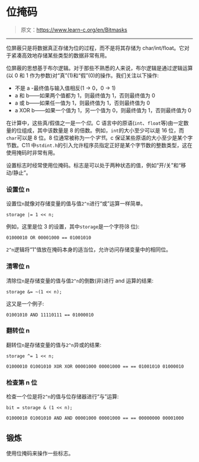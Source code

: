 # 位掩码

> 原文：<https://www.learn-c.org/en/Bitmasks>

* * *

位屏蔽只是将数据真正存储为位的过程，而不是将其存储为 char/int/float。它对于紧凑高效地存储某些类型的数据非常有用。

位屏蔽的思想基于布尔逻辑。对于那些不熟悉的人来说，布尔逻辑是通过逻辑运算(以 0 和 1 作为参数)对“真”(1)和“假”(0)的操作。我们关注以下操作:

*   不是 a -最终值与输入值相反(1 -> 0，0 -> 1)
*   a 和 b——如果两个值都为 1，则最终值为 1，否则最终值为 0
*   a 或 b——如果任一值为 1，则最终值为 1，否则最终值为 0
*   a XOR b——如果一个值为 1，另一个值为 0，则最终值为 1，否则最终值为 0

在计算中，这些真/假值之一是一个*位*。C 语言中的原语(`int`、`float`等)由一定数量的位组成，其中该数量是 8 的倍数。例如，`int`的大小至少可以是 16 位，而`char`可以是 8 位。8 位通常被称为一个*字节*。c 保证某些原语的大小至少是某个字节数。C11 中`stdint.h`的引入允许程序员指定正好是某个字节数的整数类型，这在使用掩码时非常有用。

设置标志时经常使用位掩码。标志是可以处于两种状态的值，例如“开/关”和“移动/静止”。

### 设置位 n

设置位`n`就像对存储变量的值与值`2^n`进行“或”运算一样简单。

`storage |= 1 << n;`

例如，这里是位 3 的设置，其中`storage`是一个字符(8 位):

`01000010 OR 00001000 == 01001010`

`2^n`逻辑将“1”值放在掩码本身的适当位，允许访问存储变量中的相同位。

### 清零位 n

清除位`n`是存储变量的值与值`2^n`的倒数(非)进行 and 运算的结果:

`storage &= ~(1 << n);`

这又是一个例子:

`01001010 AND 11110111 == 01000010`

### 翻转位 n

翻转位`n`是存储变量的值与`2^n`异或的结果:

`storage ^= 1 << n;`

`01000010 01001010 XOR XOR 00001000 00001000 == == 01001010 01000010`

### 检查第 n 位

检查一个位是将`2^n`的值与位存储器进行“与”运算:

`bit = storage & (1 << n);`

`01000010 01001010 AND AND 00001000 00001000 == == 00000000 00001000`

## 锻炼

使用位掩码来操作一些标志。